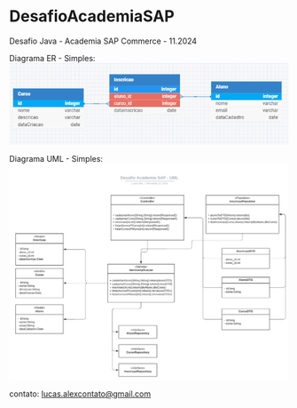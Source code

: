# DesafioAcademiaSAP
Desafio Java - Academia SAP Commerce - 11.2024

Diagrama ER - Simples:
![diagramaer](diagramaer.png)

Diagrama UML - Simples:
![ClasseUML](ClasseUML.png)

contato: lucas.alexcontato@gmail.com
